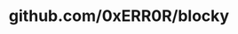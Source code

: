 ---
layout: post
title: github.com/0xERR0R/blocky
categories: link
tags: [انگلیسی, برنامه‌نویسی]
---